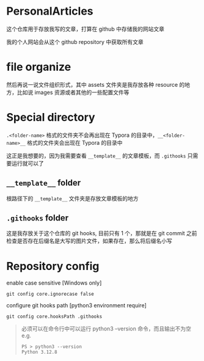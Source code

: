 # PersonalArticles

这个仓库用于存放我写的文章，打算在 github 中存储我的网站文章

我的个人网站会从这个 github repository 中获取所有文章

# file organize

然后再说一说文件组织形式，其中 assets 文件夹是我存放各种 resource 的地方，比如说 images 资源或者其他的一些配置文件等

# Special directory

`.<folder-name>` 格式的文件夹不会再出现在 Typora 的目录中，`__<folder-name>__` 格式的文件夹会出现在 Typora 的目录中

这正是我想要的，因为我需要查看 `__template__` 的文章模板，而 `.githooks` 只需要运行就可以了

## `__template__` folder

根路径下的  `__template__` 文件夹是存放文章模板的地方

## `.githooks` folder

这是我存放关于这个仓库的 git hooks, 目前只有 1 个，那就是在 git commit 之前检查是否存在后缀名是大写的图片文件，如果存在，那么将后缀名小写

# Repository config

enable case sensitive [Windows only]

```shell
git config core.ignorecase false
```

configure git hooks path [python3 environment require]

```shell
git config core.hooksPath .githooks
```

> 必须可以在命令行中可以运行 python3 –version 命令，而且输出不为空 e.g.
>
> ```clearshell
> PS > python3 --version
> Python 3.12.8
> ```
